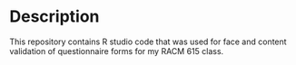 # Description
This repository contains R studio code that was used for face and content validation of questionnaire forms for my RACM 615 class.
